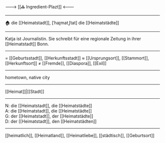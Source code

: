 ---> [[⛪ Ingredient-Plazt]] <---

---
🏠 die [[Heimatstadt]], [ˈhaɪ̯matˌʃtat]
die [[Heimatstädte]]

---
Katja ist Journalistin. Sie schreibt für eine regionale Zeitung in ihrer [[Heimatstadt]] Bonn. 

---
= [[Geburtsstadt]], [[Herkunftsstadt]]
≈ [[Ursprungsort]], [[Stammort]], [[Herkunftsort]]
≠ [[Fremde]], [[Diaspora]], [[Exil]]

---
hometown, native city

---
[[Heimat]]|[[Stadt]]

---
N: die [[Heimatstadt]], die [[Heimatstädte]]  
A: die [[Heimatstadt]], die [[Heimatstädte]]  
G: der [[Heimatstadt]], der [[Heimatstädte]]  
D: der [[Heimatstadt]], den [[Heimatstädten]]  

---
[[heimatlich]], [[Heimatland]], [[Heimatliebe]], [[städtisch]], [[Geburtsort]]